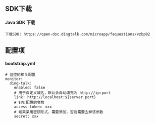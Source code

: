 ## SDK下载

#### Java SDK 下载
    下载SDK: https://open-doc.dingtalk.com/microapp/faquestions/vzbp02
    
## 配置项

#### bootstrap.yml

```
# 监控的相关配置
monitor:
  ding-talk:
    enabled: false
    # 用于自定义域名，默认会自动填充为 http://ip:port
    link: http://localhost:${server.port}
    # 钉钉配置的令牌
    access-token: xxx
    # 如果采用密钥形式，需要添加，否则需要去掉该参数
    secret: xxx
```
